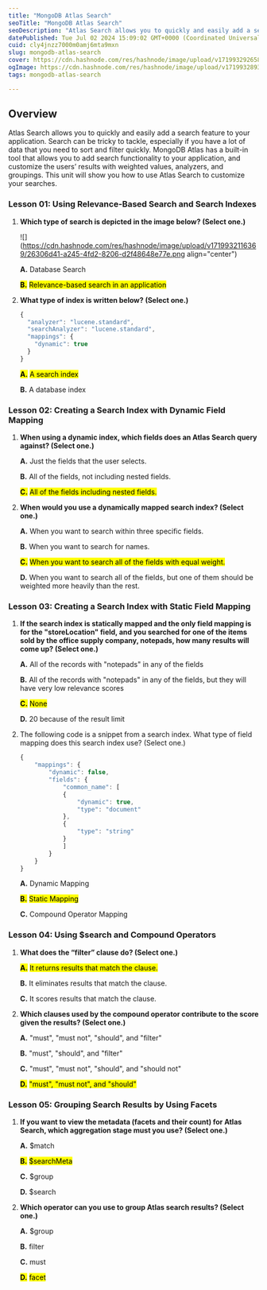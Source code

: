 ```yaml
---
title: "MongoDB Atlas Search"
seoTitle: "MongoDB Atlas Search"
seoDescription: "Atlas Search allows you to quickly and easily add a search feature to your application. Search can be tricky to tackle, especially if you have a lot of data"
datePublished: Tue Jul 02 2024 15:09:02 GMT+0000 (Coordinated Universal Time)
cuid: cly4jnzz7000m0amj6mta9mxn
slug: mongodb-atlas-search
cover: https://cdn.hashnode.com/res/hashnode/image/upload/v1719932926588/44e4d584-a66e-4530-9c66-5fe1e34adaea.png
ogImage: https://cdn.hashnode.com/res/hashnode/image/upload/v1719932893231/59b83078-b719-40cd-86d1-422293aff39e.png
tags: mongodb-atlas-search

---
```


## **Overview**

Atlas Search allows you to quickly and easily add a search feature to your application. Search can be tricky to tackle, especially if you have a lot of data that you need to sort and filter quickly. MongoDB Atlas has a built-in tool that allows you to add search functionality to your application, and customize the users’ results with weighted values, analyzers, and groupings. This unit will show you how to use Atlas Search to customize your searches.

### Lesson 01: Using Relevance-Based Search and Search Indexes

1. **Which type of search is depicted in the image below? (Select one.)**
    
    ![](https://cdn.hashnode.com/res/hashnode/image/upload/v1719932116369/26306d41-a245-4fd2-8206-d2f48648e77e.png align="center")
    
    **A.** Database Search
    
    **<mark>B.</mark>** <mark> Relevance-based search in an application</mark>
    
2. **What type of index is written below? (Select one.)**
    
    ```javascript
    {
      "analyzer": "lucene.standard",
      "searchAnalyzer": "lucene.standard",
      "mappings": {
        "dynamic": true
      }
    }
    ```
    
    **<mark>A.</mark>** <mark> A search index</mark>
    
    **B.** A database index
    

### Lesson 02: Creating a Search Index with Dynamic Field Mapping

1. **When using a dynamic index, which fields does an Atlas Search query against? (Select one.)**
    
    **A.** Just the fields that the user selects.
    
    **B.** All of the fields, not including nested fields.
    
    **<mark>C.</mark>** <mark> All of the fields including nested fields.</mark>
    
2. **When would you use a dynamically mapped search index? (Select one.)**
    
    **A.** When you want to search within three specific fields.
    
    **B.** When you want to search for names.
    
    **<mark>C.</mark>** <mark> When you want to search all of the fields with equal weight.</mark>
    
    **D.** When you want to search all of the fields, but one of them should be weighted more heavily than the rest.
    

### Lesson 03: Creating a Search Index with Static Field Mapping

1. **If the search index is statically mapped and the only field mapping is for the "storeLocation" field, and you searched for one of the items sold by the office supply company, notepads, how many results will come up? (Select one.)**
    
    **A.** All of the records with "notepads" in any of the fields
    
    **B.** All of the records with "notepads" in any of the fields, but they will have very low relevance scores
    
    **<mark>C.</mark>** <mark> None</mark>
    
    **D.** 20 because of the result limit
    
2. The following code is a snippet from a search index. What type of field mapping does this search index use? (Select one.)
    
    ```javascript
    {
        "mappings": {
            "dynamic": false,
            "fields": {
                "common_name": [
                {
                    "dynamic": true,
                    "type": "document"
                },
                {
                    "type": "string"
                }
                ]
            }
        }
    }
    ```
    
    **A.** Dynamic Mapping
    
    **<mark>B.</mark>** <mark> Static Mapping</mark>
    
    **C.** Compound Operator Mapping
    

### Lesson 04: Using $search and Compound Operators

1. **What does the “filter” clause do? (Select one.)**
    
    **<mark>A.</mark>** <mark> It returns results that match the clause.</mark>
    
    **B.** It eliminates results that match the clause.
    
    **C.** It scores results that match the clause.
    
2. **Which clauses used by the compound operator contribute to the score given the results? (Select one.)** 
    
    **A.** "must", "must not", "should", and "filter"
    
    **B.** "must", "should", and "filter"
    
    **C.** "must", "must not", "should", and "should not"
    
    **<mark>D.</mark>** <mark> "must", "must not", and "should"</mark>
    

### Lesson 05: Grouping Search Results by Using Facets

1. **If you want to view the metadata (facets and their count) for Atlas Search, which aggregation stage must you use? (Select one.)**
    
    **A.** $match
    
    **<mark>B.</mark>** <mark> $searchMeta</mark>
    
    **C.** $group
    
    **D.** $search
    
2. **Which operator can you use to group Atlas search results? (Select one.)**
    
    **A.** $group
    
    **B.** filter
    
    **C.** must
    
    **<mark>D.</mark>** <mark> facet</mark>